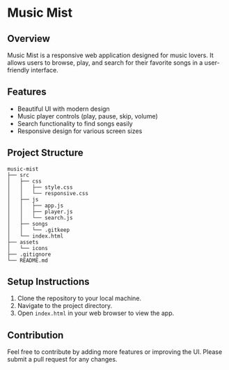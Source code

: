 # Music Mist

## Overview
Music Mist is a responsive web application designed for music lovers. It allows users to browse, play, and search for their favorite songs in a user-friendly interface.

## Features
- Beautiful UI with modern design
- Music player controls (play, pause, skip, volume)
- Search functionality to find songs easily
- Responsive design for various screen sizes

## Project Structure
```
music-mist
├── src
│   ├── css
│   │   ├── style.css
│   │   └── responsive.css
│   ├── js
│   │   ├── app.js
│   │   ├── player.js
│   │   └── search.js
│   ├── songs
│   │   └── .gitkeep
│   └── index.html
├── assets
│   └── icons
├── .gitignore
└── README.md
```

## Setup Instructions
1. Clone the repository to your local machine.
2. Navigate to the project directory.
3. Open `index.html` in your web browser to view the app.

## Contribution
Feel free to contribute by adding more features or improving the UI. Please submit a pull request for any changes.